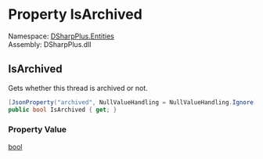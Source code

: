 # Property IsArchived

Namespace: [DSharpPlus.Entities](DSharpPlus.Entities.md)  
Assembly: DSharpPlus.dll

## <a id="DSharpPlus_Entities_DiscordThreadChannelMetadata_IsArchived"></a>IsArchived

Gets whether this thread is archived or not.

```csharp
[JsonProperty("archived", NullValueHandling = NullValueHandling.Ignore)]
public bool IsArchived { get; }
```

### Property Value

[bool](https://learn.microsoft.com/dotnet/api/system.boolean)

